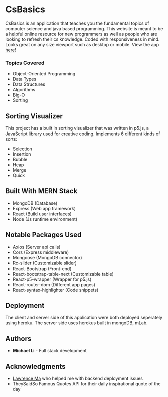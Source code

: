 # CsBasics

CsBasics is an application that teaches you the fundamental topics of computer science and java based programming. This website is meant to be a helpful online resource for new programmers as well as people who are looking to refresh their cs knowledge.  Coded with responsiveness in mind. Looks great on any size viewport such as desktop or mobile. View the app [here](https://csbasics.herokuapp.com/)!

### Topics Covered
* Object-Oriented Programming
* Data Types
* Data Structures
* Algorithms
* Big-O
* Sorting

## Sorting Visualizer

This project has a built in sorting visualizer that was written in p5.js, a JavaScript library used for creative coding. Implements 6 different kinds of sorts:
* Selection
* Insertion
* Bubble
* Heap
* Merge
* Quick

## Built With MERN Stack

* MongoDB (Database)
* Express (Web app framework)
* React (Build user interfaces)
* Node (Js runtime environment)

## Notable Packages Used

* Axios (Server api calls)
* Cors (Express middleware)
* Mongoose (MongoDB connector)
* Rc-slider (Customizable slider)
* React-Bootstrap (Front-end)
* React-bootstrap-table-next (Customizable table)
* React-p5-wrapper (Wrapper for p5.js)
* React-router-dom (Different app pages)
* React-syntax-highlighter (Code snippets)

## Deployment

The client and server side of this application were both deployed seperately using heroku. The server side uses herokus built in mongoDB, mLab. 

## Authors

* **Michael Li** - Full stack development

## Acknowledgments

* [Lawrence Ma](https://github.com/lawrencema415) who helped me with backend deployment issues
* TheySaidSo Famous Quotes API for their daily inspirational quote of the day
